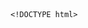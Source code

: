 
           
          
         
   
            <!DOCTYPE html>
<html lang="en">
<head>
    <meta charset="UTF-8">
    <meta name="viewport" content="width=device-width, initial-scale=1.0">
    <title>Biography</title>
    <style>
        /* Basic reset */
        * {
            margin: 0;
            padding: 0;
            box-sizing: border-box;
        }

        /* Black background */
        body {
            color: #fff;
            font-family: Arial, sans-serif;
            background: #000; /* Solid black background */
            overflow-y: auto; /* Enable vertical scrolling */
            padding: 20px;
        }

        .container {
            display: flex;
            flex-direction: column;
            gap: 40px;
            align-items: center;
            justify-content: center;
        }

        .biography {
            max-width: 800px;
            background-color: #1c1c1c;
            padding: 20px;
            border-radius: 10px;
            box-shadow: 0 4px 8px rgba(0, 0, 0, 0.2);
        }

        .biography h1 {
            font-size: 3em;
            color: white;
            text-shadow: 2px 2px 10px rgba(0, 0, 0, 0.7);
            margin-bottom: 20px;
            text-align: center;
        }

        .biography p {
            font-size: 1.2em;
            line-height: 1.6;
            color: #dcdcdc;
            margin-bottom: 20px;
        }

        .image {
            text-align: center;
            margin-bottom: 20px;
        }

        .image img {
            max-width: 100%;
            height: auto;
            border-radius: 8px;
            box-shadow: 0 4px 6px rgba(0, 0, 0, 0.1);
        }
    </style>
</head>
<body>
    <div class="container">
        <div class="biography" id="apry-bio">
            <div class="image">
                <img src="apry.jpg" alt="Image of Apry">
            </div>
            <h1>Apry Malla</h1>
            <p>Apry Malla, born on April 24, 2011, is known for their unique style and love for comfort, often seen in a hoodie and baggy jeans. A devoted dog lover, Apry finds joy in the company of their furry friends. They are deeply inspired by the balance of light and shadow in life, much like the concept of "Ghaam Chaya." Fictional worlds and characters hold a special place in Apry’s heart, showcasing their vivid imagination and creative spirit.</p>
            <p>Apry’s close-knit circle includes cherished friends such as Garima, Prasiddhi Shistata, and Zade, who share a bond of mutual respect and understanding. Together, they form a tapestry of stories and shared memories, each thread as vibrant and meaningful as the last.</p>
        </div>

        <div class="biography" id="garima-bio">
            <div class="image">
                <img src="garima.jpeg" alt="Image of Garima">
            </div>
            <h1>Garima Shrestha</h1>
            <p>Garima Shrestha, born on March 2, 2011, has a love for comfortable attire, often opting for hoodies that match her casual and relaxed personality. A passionate dog lover, Garima’s days are brightened by her furry companions. She finds joy and energy in the music of BLACKPINK, which fuels her creativity and zest for life.</p>
            <p>Garima also has a deep appreciation for fictional characters and stories, which provide her with an escape into worlds filled with endless possibilities. She shares her journey with close friends like Apry, Prasiddhi Shistata, and Zade, making every moment an adventure worth cherishing.</p>
        </div>
    </div>
</body>
</html>
